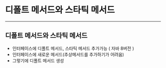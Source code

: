 # 디폴트 메서드와 스타틱 메서드

* * * 

## 디폴트 메서드와 스타틱 메서드
* 인터페이스에 디폴트 메서드, 스타틱 메서드 추가가능 ( 자바 8버전 )
* 인터페이스에 새로운 메서드(추상메서드를 추가하기가 어려움)
* 그렇기에 디폴트 메서드 생성